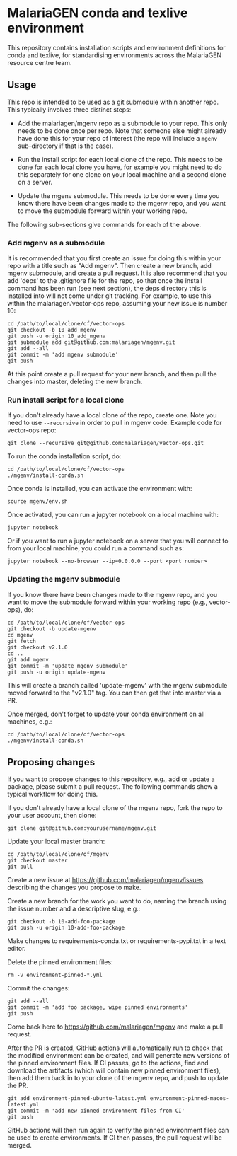 # MalariaGEN conda and texlive environment

This repository contains installation scripts and environment
definitions for conda and texlive, for standardising environments
across the MalariaGEN resource centre team.

## Usage

This repo is intended to be used as a git submodule within another
repo. This typically involves three distinct steps:

- Add the malariagen/mgenv repo as a submodule to your repo. This
  only needs to be done once per repo. Note that someone else might
  already have done this for your repo of interest (the repo will
  include a ```mgenv``` sub-directory if that is the case).

- Run the install script for each local clone of the repo. This needs
  to be done for each local clone you have, for example you might need
  to do this separately for one clone on your local machine and a
  second clone on a server.

- Update the mgenv submodule. This needs to be done every time you
  know there have been changes made to the mgenv repo, and you want
  to move the submodule forward within your working repo.

The following sub-sections give commands for each of the above.

### Add mgenv as a submodule

It is recommended that you first create an issue for doing this within
your repo with a title such as "Add mgenv". Then create a new branch,
add mgenv submodule, and create a pull request. It is also recommend
that you add 'deps' to the .gitignore file for the repo, so that once
the install command has been run (see next section), the deps
directory this is installed into will not come under git tracking. For
example, to use this within the malariagen/vector-ops repo, assuming
your new issue is number 10:

```
cd /path/to/local/clone/of/vector-ops
git checkout -b 10_add_mgenv
git push -u origin 10_add_mgenv
git submodule add git@github.com:malariagen/mgenv.git
git add --all
git commit -m 'add mgenv submodule'
git push
```

At this point create a pull request for your new branch, and then pull
the changes into master, deleting the new branch. 

### Run install script for a local clone

If you don't already have a local clone of the repo, create one.
Note you need to use ```--recursive``` in order to pull in mgenv
code. Example code for vector-ops repo:

```
git clone --recursive git@github.com:malariagen/vector-ops.git
```

To run the conda installation script, do:

```
cd /path/to/local/clone/of/vector-ops
./mgenv/install-conda.sh
```

Once conda is installed, you can activate the environment with:

```
source mgenv/env.sh
```

Once activated, you can run a jupyter notebook on a local machine
with:

```
jupyter notebook
```

Or if you want to run a jupyter notebook on a server that you will
connect to from your local machine, you could run a command such as:

```
jupyter notebook --no-browser --ip=0.0.0.0 --port <port number>
```

### Updating the mgenv submodule

If you know there have been changes made to the mgenv repo, and you
want to move the submodule forward within your working repo (e.g.,
vector-ops), do:

```
cd /path/to/local/clone/of/vector-ops
git checkout -b update-mgenv
cd mgenv
git fetch
git checkout v2.1.0
cd ..
git add mgenv
git commit -m 'update mgenv submodule'
git push -u origin update-mgenv 
```

This will create a branch called 'update-mgenv' with the mgenv
submodule moved forward to the "v2.1.0" tag. You can then get that
into master via a PR.

Once merged, don't forget to update your conda environment on all
machines, e.g.:

```
cd /path/to/local/clone/of/vector-ops
./mgenv/install-conda.sh
```

## Proposing changes

If you want to propose changes to this repository, e.g., add or update
a package, please submit a pull request. The following commands show a
typical workflow for doing this.

If you don't already have a local clone of the mgenv repo, fork the
repo to your user account, then clone:

```
git clone git@github.com:yourusername/mgenv.git
```

Update your local master branch:

```
cd /path/to/local/clone/of/mgenv
git checkout master
git pull
```

Create a new issue at https://github.com/malariagen/mgenv/issues
describing the changes you propose to make.

Create a new branch for the work you want to do, naming the branch
using the issue number and a descriptive slug, e.g.:

```
git checkout -b 10-add-foo-package
git push -u origin 10-add-foo-package
```

Make changes to requirements-conda.txt or requirements-pypi.txt in a
text editor.

Delete the pinned environment files:

```
rm -v environment-pinned-*.yml
```

Commit the changes:

```
git add --all
git commit -m 'add foo package, wipe pinned environments'
git push
```

Come back here to https://github.com/malariagen/mgenv and make a
pull request.

After the PR is created, GitHub actions will automatically run to check
that the modified environment can be created, and will generate new
versions of the pinned environment files. If CI passes, go to the
actions, find and download the artifacts (which will contain new pinned environment files), then add them back in to your clone of the mgenv repo, and push to update the PR.

```
git add environment-pinned-ubuntu-latest.yml environment-pinned-macos-latest.yml
git commit -m 'add new pinned environment files from CI'
git push
```

GitHub actions will then run again to verify the pinned environment files can be used to create environments. If CI then passes, the pull request will be merged.
